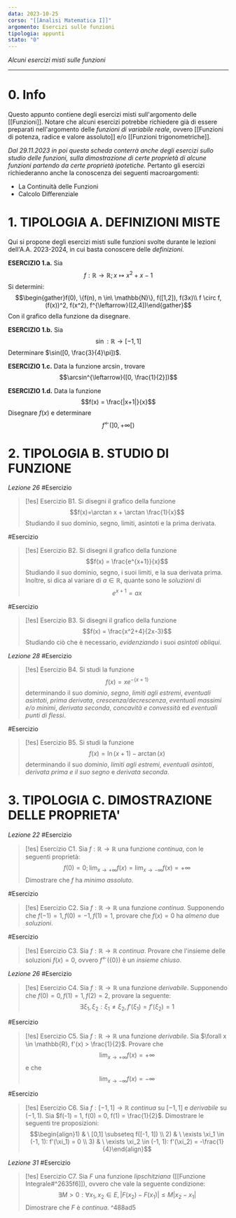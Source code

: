 ```yaml
---
data: 2023-10-25
corso: "[[Analisi Matematica I]]"
argomento: Esercizi sulle funzioni
tipologia: appunti
stato: "0"
---
```

*Alcuni esercizi misti sulle funzioni*
- - -
# 0. Info
Questo appunto contiene degli esercizi misti sull'argomento delle [[Funzioni]]. Notare che alcuni esercizi potrebbe richiedere già di essere preparati nell'argomento delle *funzioni di variabile reale*, ovvero [[Funzioni di potenza, radice e valore assoluto]] e/o [[Funzioni trigonometriche]].

*Dal 29.11.2023 in poi questa scheda conterrà anche degli esercizi sullo studio delle funzioni, sulla dimostrazione di certe proprietà di alcune funzioni partendo da certe proprietà ipotetiche.*
Pertanto gli esercizi richiederanno anche la conoscenza dei seguenti macroargomenti:
- La Continuità delle Funzioni
- Calcolo Differenziale
# 1. TIPOLOGIA A. DEFINIZIONI MISTE
Qui si propone degli esercizi misti sulle funzioni svolte durante le lezioni dell'A.A. 2023-2024, in cui basta conoscere delle *definizioni*.

**ESERCIZIO 1.a.** Sia $$f: \mathbb{R} \longrightarrow \mathbb{R}; x \mapsto x^2+x-1$$Si determini: $$\begin{gather}f(0), \{f(n), n \in\ \mathbb{N}\}, f([1,2]), f(3x)\\ f \circ f, (f(x))^2, f(x^2), f^{\leftarrow}([2,4])\end{gather}$$Con il grafico della funzione da disegnare.

**ESERCIZIO 1.b.** Sia $$\sin: \mathbb{R} \longrightarrow [-1, 1]$$Determinare $\sin([0, \frac{3}{4}\pi])$.

**ESERCIZIO 1.c.** Data la funzione $\arcsin$, trovare $$\arcsin^{\leftarrow}([0, \frac{1}{2}])$$

**ESERCIZIO 1.d.** Data la funzione $$f(x) = \frac{|x+1|}{x}$$Disegnare $f(x)$ e determinare $$f^{\leftarrow}(]0, +\infty[)$$
# 2. TIPOLOGIA B. STUDIO DI FUNZIONE
*Lezione 26*
#Esercizio 
> [!es] Esercizio B1.
> Si disegni il grafico della funzione
> $$f(x)=\arctan x + \arctan \frac{1}{x}$$
> Studiando il suo dominio, segno, limiti, asintoti e la prima derivata.

#Esercizio 
> [!es] Esercizio B2.
> Si disegni il grafico della funzione
> $$f(x) = \frac{e^{x+1}}{x}$$
> Studiando il suo dominio, segno, i suoi limiti, e la sua derivata prima.
> Inoltre, si dica al variare di $a \in \mathbb{R}$, quante sono le *soluzioni* di
> $$e^{x+1}=ax$$

#Esercizio 
> [!es] Esercizio B3.
> Si disegni il grafico della funzione
> $$f(x) = \frac{x^2+4}{2x-3}$$
> Studiando ciò che è necessario, *evidenziando* i suoi *asintoti obliqui*.

*Lezione 28*
#Esercizio 
> [!es] Esercizio B4.
> Si studi la funzione
> $$f(x) = xe^{-(x+1)}$$
> determinando il suo *dominio*, *segno*, *limiti agli estremi*, *eventuali asintoti*, *prima derivata*, *crescenza/decrescenza*, *eventuali massimi e/o minimi*, *derivata seconda*, *concavità e convessità* ed *eventuali punti di flessi*.

#Esercizio 
> [!es] Esercizio B5.
> Si studi la funzione
> $$f(x) = \ln(x+1) - \arctan(x)$$
> determinando il suo *dominio*, *limiti agli estremi*, *eventuali asintoti*, *derivata prima e il suo segno* e *derivata seconda*.
# 3. TIPOLOGIA C. DIMOSTRAZIONE DELLE PROPRIETA'
*Lezione 22*
#Esercizio 
> [!es] Esercizio C1.
> Sia $f: \mathbb{R} \longrightarrow \mathbb{R}$ una funzione *continua*, con le seguenti proprietà:
> $$f(0)=0; \lim_{x \to +\infty}f(x) = \lim_{x \to -\infty}f(x) = +\infty $$
> Dimostrare che $f$ ha *minimo assoluto*.

#Esercizio 
> [!es] Esercizio C2.
> Sia $f: \mathbb{R} \longrightarrow \mathbb{R}$ una funzione *continua*.
> Supponendo che $f(-1)=1, f(0)=-1, f(1)=1$, provare che $f(x)=0$ ha *almeno* due *soluzioni*.

#Esercizio 
> [!es] Esercizio C3.
> Sia $f: \mathbb{R} \longrightarrow \mathbb{R}$ *continua*.
> Provare che l'insieme delle soluzioni $f(x)=0$, ovvero $f^{\leftarrow}(\{0\})$ è un *insieme chiuso*.

*Lezione 26*
#Esercizio 
> [!es] Esercizio C4.
> Sia $f: \mathbb{R} \longrightarrow \mathbb{R}$ una funzione *derivabile*.
> Supponendo che $f(0)=0, f(1)=1, f(2)=2$, provare la seguente:
> $$\exists \xi_1, \xi_2: \xi_1 \neq \xi_2, f'(\xi_1) = f'(\xi_2) = 1$$

#Esercizio 
> [!es] Esercizio C5.
> Sia $f: \mathbb{R} \longrightarrow \mathbb{R}$ una funzione *derivabile*.
> Sia $\forall x \in \mathbb{R}, f'(x) > \frac{1}{2}$.
> Provare che
> $$\lim_{x \to +\infty}f(x) = +\infty$$
> e che
> $$\lim_{x \to -\infty}f(x) = -\infty$$

#Esercizio 
> [!es] Esercizio C6.
> Sia $f: [-1, 1] \longrightarrow \mathbb{R}$ *continua* su $[-1, 1]$ e *derivabile* su $(-1, 1)$.
> Sia $f(-1) = 1, f(0) = 0, f(1) = \frac{1}{2}$.
> Dimostrare le seguenti tre proposizioni:
> $$\begin{align}1) & \ [0,1] \subseteq f([-1, 1]) \\ 2) & \ \exists \xi_1 \in (-1, 1): f'(\xi_1) = 0 \\ 3) & \ \exists \xi_2 \in (-1, 1): f'(\xi_2) = -\frac{1}{4}\end{align}$$
> 

*Lezione 31*
#Esercizio 
> [!es] Esercizio C7.
> Sia $F$ una funzione *lipschitziana* ([[Funzione Integrale#^2635f6]]), ovvero che vale la seguente condizione:
> $$\exists M>0: \forall x_1, x_2 \in E, |F(x_2)-F(x_1)| \leq M|x_2 - x_1|$$
> Dimostrare che $F$ è *continua*.
^488ad5

